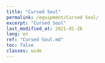 ```yaml
---
title: "Cursed Soul"
permalink: /equipment/Cursed Soul/
excerpt: "Cursed Soul"
last_modified_at: 2021-01-26
lang: en
ref: "Cursed Soul.md"
toc: false
classes: wide
---
```


